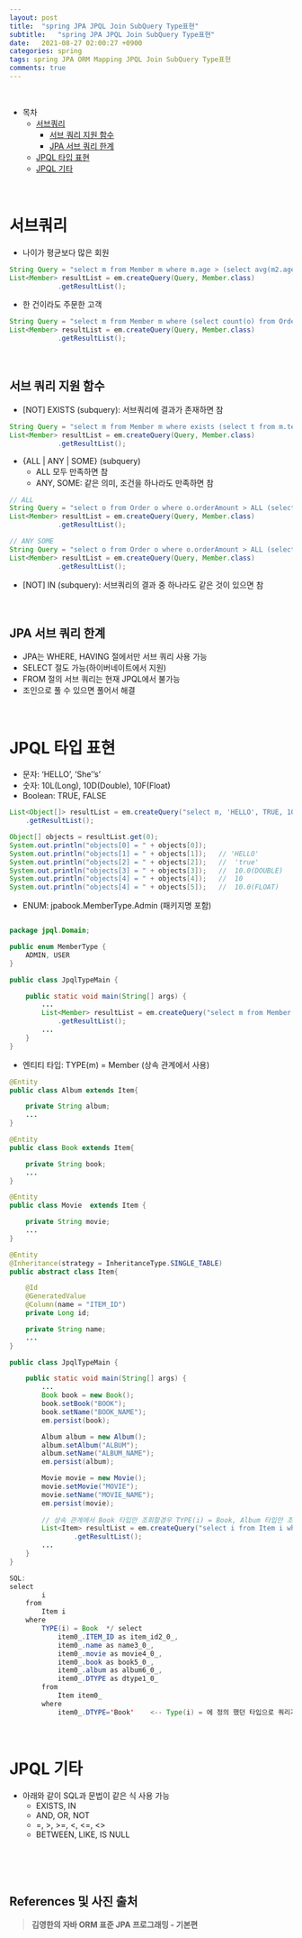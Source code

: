 ```yaml
---
layout: post
title:  "spring JPA JPQL Join SubQuery Type표현"
subtitle:   "spring JPA JPQL Join SubQuery Type표현"
date:   2021-08-27 02:00:27 +0900
categories: spring
tags: spring JPA ORM Mapping JPQL Join SubQuery Type표현
comments: true
---
```



<br>

- 목차
	- [서브쿼리](#서브쿼리)
	    - [서브 쿼리 지원 함수](#서브-쿼리-지원-함수)
	    - [JPA 서브 쿼리 한계](#jpa-서브-쿼리-한계)
	- [JPQL 타입 표현](#jpql-타입-표현)
	- [JPQL 기타](#jpql-기타)
    
<br>

# 서브쿼리

- 나이가 평균보다 많은 회원

```java
String Query = "select m from Member m where m.age > (select avg(m2.age) from Member m2) ";
List<Member> resultList = em.createQuery(Query, Member.class)
            .getResultList();
```


- 한 건이라도 주문한 고객

```java
String Query = "select m from Member m where (select count(o) from Order o where m = o.member) > 0 ";
List<Member> resultList = em.createQuery(Query, Member.class)
            .getResultList();
```

<br>

## 서브 쿼리 지원 함수
- [NOT] EXISTS (subquery): 서브쿼리에 결과가 존재하면 참

```java
String Query = "select m from Member m where exists (select t from m.team t where t.name = ‘팀A') ";
List<Member> resultList = em.createQuery(Query, Member.class)
            .getResultList();
```

- {ALL | ANY | SOME} (subquery) 
    - ALL 모두 만족하면 참
    - ANY, SOME: 같은 의미, 조건을 하나라도 만족하면 참
    
```java
// ALL
String Query = "select o from Order o where o.orderAmount > ALL (select p.stockAmount from Product p)";
List<Member> resultList = em.createQuery(Query, Member.class)
            .getResultList();

// ANY SOME
String Query = "select o from Order o where o.orderAmount > ALL (select p.stockAmount from Product p)";
List<Member> resultList = em.createQuery(Query, Member.class)
            .getResultList();
```

- [NOT] IN (subquery): 서브쿼리의 결과 중 하나라도 같은 것이 있으면 참

<br>

## JPA 서브 쿼리 한계

- JPA는 WHERE, HAVING 절에서만 서브 쿼리 사용 가능
- SELECT 절도 가능(하이버네이트에서 지원) 
- FROM 절의 서브 쿼리는 현재 JPQL에서 불가능
- 조인으로 풀 수 있으면 풀어서 해결

<br>

# JPQL 타입 표현

- 문자: ‘HELLO’, ‘She’’s’ 
- 숫자: 10L(Long), 10D(Double), 10F(Float) 
- Boolean: TRUE, FALSE 

```java
List<Object[]> resultList = em.createQuery("select m, 'HELLO', TRUE, 10D, 10L, 10F from Member m ")
    .getResultList();

Object[] objects = resultList.get(0);
System.out.println("objects[0] = " + objects[0]);
System.out.println("objects[1] = " + objects[1]);   // 'HELLO'
System.out.println("objects[2] = " + objects[2]);   //  'true'
System.out.println("objects[3] = " + objects[3]);   //  10.0(DOUBLE)
System.out.println("objects[4] = " + objects[4]);   //  10
System.out.println("objects[4] = " + objects[5]);   //  10.0(FLOAT)
```

- ENUM: jpabook.MemberType.Admin (패키지명 포함) 

```java

package jpql.Domain;

public enum MemberType {
    ADMIN, USER
}

public class JpqlTypeMain {

    public static void main(String[] args) {
        ...
        List<Member> resultList = em.createQuery("select m from Member m where m.type = jpql.Domain.MemberType.ADMIN", Member.class)
            .getResultList();
        ...
    }
}
```

- 엔티티 타입: TYPE(m) = Member (상속 관계에서 사용)

```java
@Entity
public class Album extends Item{

    private String album;
    ...
}

@Entity
public class Book extends Item{

    private String book;
    ...
}

@Entity
public class Movie  extends Item {

    private String movie;
    ...
}

@Entity
@Inheritance(strategy = InheritanceType.SINGLE_TABLE)
public abstract class Item{

    @Id
    @GeneratedValue
    @Column(name = "ITEM_ID")
    private Long id;

    private String name;
    ...
}

public class JpqlTypeMain {

    public static void main(String[] args) {
        ...
        Book book = new Book();
        book.setBook("BOOK");
        book.setName("BOOK_NAME");
        em.persist(book);

        Album album = new Album();
        album.setAlbum("ALBUM");
        album.setName("ALBUM_NAME");
        em.persist(album);

        Movie movie = new Movie();
        movie.setMovie("MOVIE");
        movie.setName("MOVIE_NAME");
        em.persist(movie);
        
        // 상속 관계에서 Book 타입만 조회할경우 TYPE(i) = Book, Album 타입만 조회할 경우 TYPE(i) = Album 으로 사용한다.
        List<Item> resultList = em.createQuery("select i from Item i where TYPE(i) = Book ", Item.class)
                .getResultList();
        ...
    }
}

SQL: 
select
        i 
    from
        Item i 
    where
        TYPE(i) = Book  */ select
            item0_.ITEM_ID as item_id2_0_,
            item0_.name as name3_0_,
            item0_.movie as movie4_0_,
            item0_.book as book5_0_,
            item0_.album as album6_0_,
            item0_.DTYPE as dtype1_0_ 
        from
            Item item0_ 
        where
            item0_.DTYPE='Book'    <-- Type(i) = 에 정의 했던 타입으로 쿼리가 나간다.
```

<br>

# JPQL 기타
- 아래와 같이 SQL과 문법이 같은 식 사용 가능
    - EXISTS, IN 
    - AND, OR, NOT 
    - =, >, >=, <, <=, <> 
    - BETWEEN, LIKE, IS NULL


<br><br><br>
## References 및 사진 출처

> __김영한의 자바 ORM 표준 JPA 프로그래밍 - 기본편__